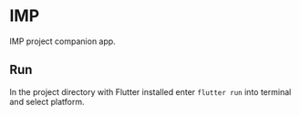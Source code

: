 # IMP

IMP project companion app.

## Run

In the project directory with Flutter installed enter ``flutter run`` into terminal and select platform.